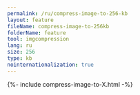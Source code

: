 ```yaml
---
permalink: /ru/compress-image-to-256-kb
layout: feature
fileName: compress-image-to-256kb
folderName: feature
tool: imgcompression
lang: ru
size: 256
type: kb
nointernationalization: true
---
```

{%- include compress-image-to-X.html -%}
      